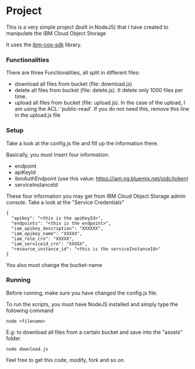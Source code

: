 # Project

This is a very simple project (built in NodeJS) that I have created to manipulate the IBM Cloud Object Storage

It uses the [ibm-cos-sdk](https://www.npmjs.com/package/ibm-cos-sdk) library.

### Functionalities

There are three Functionalities, all split in different files:
 - download all files from bucket (file: download.js)
 - delete all files from bucket (file: delete.js). It delete only 1000 files per time.
 - upload all files from bucket (file: upload.js). In the case of the upload, I am using the ACL: 'public-read'. If you do not need this, remove this line in the upload.js file

### Setup

Take a look at the config.js file and fill up the information there.

Basically, you must insert four information:
- endpoint
- apiKeyId
- ibmAuthEndpoint (use this value: https://iam.ng.bluemix.net/oidc/token)
- serviceInstanceId

These four information you may get from IBM Cloud Object Storage admin console. Take a look at the "Service Credentials"

```
{
  "apikey": "<this is the apiKeyId>",
  "endpoints": "<this is the endpoint>",
  "iam_apikey_description": "XXXXXX",
  "iam_apikey_name": "XXXXX",
  "iam_role_crn": "XXXXX",
  "iam_serviceid_crn": "XXXXX",
  "resource_instance_id": "<this is the serviceInstanceId>"
}
```

You also must change the bucket-name

### Running

Before running, make sure you have changed the config.js file.

To run the scripts, you must have NodeJS installed and simply type the following command

```
node <filename>
```

E.g: to download all files from a certain bucket and save into the "assets" folder.

```
node download.js
```

Feel free to get this code, modify, fork and so on.
